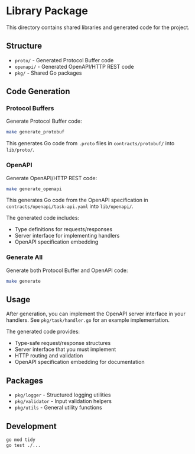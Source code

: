 # Library Package

This directory contains shared libraries and generated code for the project.

## Structure

- `proto/` - Generated Protocol Buffer code
- `openapi/` - Generated OpenAPI/HTTP REST code
- `pkg/` - Shared Go packages

## Code Generation

### Protocol Buffers

Generate Protocol Buffer code:

```bash
make generate_protobuf
```

This generates Go code from `.proto` files in `contracts/protobuf/` into `lib/proto/`.

### OpenAPI

Generate OpenAPI/HTTP REST code:

```bash
make generate_openapi
```

This generates Go code from the OpenAPI specification in `contracts/openapi/task-api.yaml` into `lib/openapi/`.

The generated code includes:

- Type definitions for requests/responses
- Server interface for implementing handlers
- OpenAPI specification embedding

### Generate All

Generate both Protocol Buffer and OpenAPI code:

```bash
make generate
```

## Usage

After generation, you can implement the OpenAPI server interface in your handlers. See `pkg/task/handler.go` for an example implementation.

The generated code provides:

- Type-safe request/response structures
- Server interface that you must implement
- HTTP routing and validation
- OpenAPI specification embedding for documentation

## Packages

- `pkg/logger` - Structured logging utilities
- `pkg/validator` - Input validation helpers
- `pkg/utils` - General utility functions

## Development

```bash
go mod tidy
go test ./...
```
